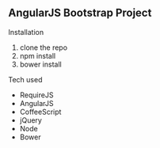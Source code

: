 AngularJS Bootstrap Project
---------------------------

Installation

1. clone the repo
2. npm install
3. bower install

Tech used

* RequireJS
* AngularJS
* CoffeeScript
* jQuery
* Node
* Bower



